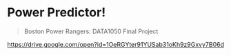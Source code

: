 # Power Predictor!
> Boston Power Rangers: DATA1050 Final Project 


https://drive.google.com/open?id=1OeRGYter91YUSab31oKh9z9Gxvy7B06d
